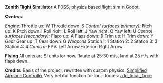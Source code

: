**Zenith Flight Simulator**
A FOSS, physics based flight sim in Godot.

**Controls**

*Engine:*
Throttle up: W
Throttle down: S
*Control surfaces (primary):*
Pitch up: K
Pitch down: I
Roll right: L
Roll left: J
Yaw right: O
Yaw left: U
*Control surfaces (secondary):*
Flaps up: A
Flaps down: D
Trim up: H
Trim down: Y
*Gear*
Gear up: T
Gear down: G
*Weapons*
Station 1: 1
Station 2: 2
Station 3: 3
Station 4: 4
*Camera:*
FPV: Left Arrow
Exterior: Right Arrow

**Flying**
All units are SI units for now. Rotate at 25-30 m/s, land at 25 m/s with flaps down. 

**Credits:**
Basis of the project, rewritten with custom physics:
[Simplified Airplane Controller](https://kidscancode.org/godot_recipes/3d/simple_airplane/)
Very helpful function for local forces:
[add_local_force](https://godotengine.org/qa/46111/how-to-use-add_force-within-local-coordinates)
